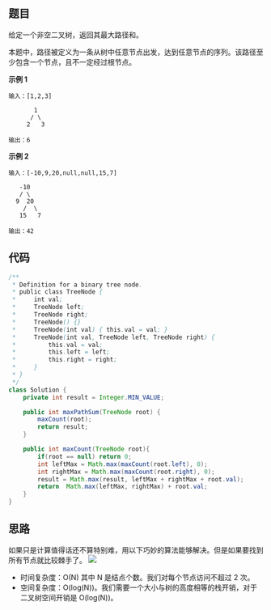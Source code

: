 ## 题目
给定一个非空二叉树，返回其最大路径和。

本题中，路径被定义为一条从树中任意节点出发，达到任意节点的序列。该路径至少包含一个节点，且不一定经过根节点。

**示例 1**
```
输入：[1,2,3]

       1
      / \
     2   3

输出：6
```

**示例 2**
```
输入：[-10,9,20,null,null,15,7]

   -10
   / \
  9  20
    /  \
   15   7

输出：42
```

## 代码
```Java
/**
 * Definition for a binary tree node.
 * public class TreeNode {
 *     int val;
 *     TreeNode left;
 *     TreeNode right;
 *     TreeNode() {}
 *     TreeNode(int val) { this.val = val; }
 *     TreeNode(int val, TreeNode left, TreeNode right) {
 *         this.val = val;
 *         this.left = left;
 *         this.right = right;
 *     }
 * }
 */
class Solution {
    private int result = Integer.MIN_VALUE;

    public int maxPathSum(TreeNode root) {
        maxCount(root);
        return result;
    }

    public int maxCount(TreeNode root){
        if(root == null) return 0;
        int leftMax = Math.max(maxCount(root.left), 0);
        int rightMax = Math.max(maxCount(root.right), 0);
        result = Math.max(result, leftMax + rightMax + root.val);
        return  Math.max(leftMax, rightMax) + root.val;
    }
}
```

## 思路
如果只是计算值得话还不算特别难，用以下巧妙的算法能够解决。但是如果要找到所有节点就比较棘手了。
![](static/124.png)
* 时间复杂度：O(N) 其中 N 是结点个数。我们对每个节点访问不超过 2 次。
* 空间复杂度：O(log(N))。我们需要一个大小与树的高度相等的栈开销，对于二叉树空间开销是 O(log(N))。